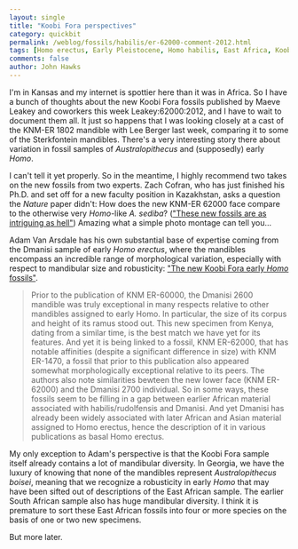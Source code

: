 ```yaml
---
layout: single 
title: "Koobi Fora perspectives" 
category: quickbit
permalink: /weblog/fossils/habilis/er-62000-comment-2012.html
tags: [Homo erectus, Early Pleistocene, Homo habilis, East Africa, Koobi Fora, Homo rudolfensis] 
comments: false 
author: John Hawks 
---
```


I'm in Kansas and my internet is spottier here than it was in Africa. So I have a bunch of thoughts about the new Koobi Fora fossils published by Maeve Leakey and coworkers this week <bib>Leakey:62000:2012</bib>, and I have to wait to document them all. It just so happens that I was looking closely at a cast of the KNM-ER 1802 mandible with Lee Berger last week, comparing it to some of the Sterkfontein mandibles. There's a very interesting story there about variation in fossil samples of <em>Australopithecus</em> and (supposedly) early <em>Homo</em>. 

I can't tell it yet properly. So in the meantime, I highly recommend two takes on the new fossils from two experts. Zach Cofran, who has just finished his Ph.D. and set off for a new faculty position in Kazakhstan, asks a question the <em>Nature</em> paper didn't: How does the new KNM-ER 62000 face compare to the otherwise very <em>Homo</em>-like <em>A. sediba</em>? (<a href="http://lawnchairanthropology.blogspot.com/2012/08/these-new-fossils-are-intriguing-as-hell.html">"These new fossils are as intriguing as hell"</a>) Amazing what a simple photo montage can tell you...

Adam Van Arsdale has his own substantial base of expertise coming from the Dmanisi sample of early <em>Homo erectus</em>, where the mandibles encompass an incredible range of morphological variation, especially with respect to mandibular size and robusticity: <a href="https://blogs.wellesley.edu/vanarsdale/2012/08/09/anthropology/1031/">"The new Koobi Fora early <em>Homo</em> fossils"</a>.

<blockquote>Prior to the publication of KNM ER-60000, the Dmanisi 2600 mandible was truly exceptional in many respects relative to other mandibles assigned to early Homo. In particular, the size of its corpus and height of its ramus stood out. This new specimen from Kenya, dating from a similar time, is the best match we have yet for its features. And yet it is being linked to a fossil, KNM ER-62000, that has notable affinities (despite a significant difference in size) with KNM ER-1470, a fossil that prior to this publication also appeared somewhat morphologically exceptional relative to its peers. The authors also note similarities bewteen the new lower face (KNM ER-62000) and the Dmanisi 2700 individual. So in some ways, these fossils seem to be filling in a gap between earlier African material associated with habilis/rudolfensis and Dmanisi. And yet Dmanisi has already been widely associated with later African and Asian material assigned to Homo erectus, hence the description of it in various publications as basal Homo erectus.</blockquote>

My only exception to Adam's perspective is that the Koobi Fora sample itself already contains a lot of mandibular diversity. In Georgia, we have the luxury of knowing that none of the mandibles represent <em>Australopithecus boisei</em>, meaning that we recognize a robusticity in early <em>Homo</em> that may have been sifted out of descriptions of the East African sample.  The earlier South African sample also has huge mandibular diversity. I think it is premature to sort these East African fossils into four or more species on the basis of one or two new specimens. 

But more later. 

